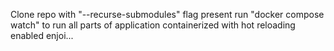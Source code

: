 Clone repo with "--recurse-submodules" flag present
run "docker compose watch" to run all parts of application containerized with hot reloading enabled
enjoi...
